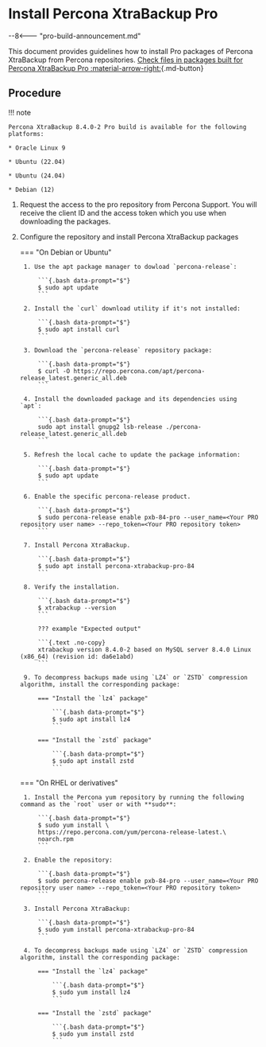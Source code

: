 # Install Percona XtraBackup Pro

--8<--- "pro-build-announcement.md"

This document provides guidelines how to install Pro packages of Percona XtraBackup from Percona repositories. [Check files in packages built for Percona XtraBackup Pro :material-arrow-right:](pro-files.md){.md-button}

## Procedure

!!! note 
    
    Percona XtraBackup 8.4.0-2 Pro build is available for the following platforms:

    * Oracle Linux 9

    * Ubuntu (22.04)

    * Ubuntu (24.04)

    * Debian (12)

1. Request the access to the pro repository from Percona Support. You will receive the client ID and the access token which you use when downloading the packages.

2. Configure the repository and install Percona XtraBackup packages

    === "On Debian or Ubuntu"

        1. Use the apt package manager to dowload `percona-release`:

            ```{.bash data-prompt="$"}
            $ sudo apt update
            ```

        2. Install the `curl` download utility if it's not installed:

            ```{.bash data-prompt="$"}
            $ sudo apt install curl
            ```

        3. Download the `percona-release` repository package:

            ```{.bash data-prompt="$"}
            $ curl -O https://repo.percona.com/apt/percona-release_latest.generic_all.deb
            ```

        4. Install the downloaded package and its dependencies using `apt`:

            ```{.bash data-prompt="$"}
            sudo apt install gnupg2 lsb-release ./percona-release_latest.generic_all.deb
            ```

        5. Refresh the local cache to update the package information:

            ```{.bash data-prompt="$"}
            $ sudo apt update
            ```

        6. Enable the specific percona-release product.

            ```{.bash data-prompt="$"}
            $ sudo percona-release enable pxb-84-pro --user_name=<Your PRO repository user name> --repo_token=<Your PRO repository token>
            ```

        7. Install Percona XtraBackup.

            ```{.bash data-prompt="$"}
            $ sudo apt install percona-xtrabackup-pro-84
            ```

        8. Verify the installation.

            ```{.bash data-prompt="$"}
            $ xtrabackup --version
            ```

            ??? example "Expected output"

            ```{.text .no-copy}
            xtrabackup version 8.4.0-2 based on MySQL server 8.4.0 Linux (x86_64) (revision id: da6e1abd)
            ```

        9. To decompress backups made using `LZ4` or `ZSTD` compression algorithm, install the corresponding package:

            === "Install the `lz4` package"

                ```{.bash data-prompt="$"}
                $ sudo apt install lz4
                ```

            === "Install the `zstd` package"

                ```{.bash data-prompt="$"}
                $ sudo apt install zstd
                ```

    === "On RHEL or derivatives"

        1. Install the Percona yum repository by running the following command as the `root` user or with **sudo**: 

            ```{.bash data-prompt="$"}
            $ sudo yum install \
            https://repo.percona.com/yum/percona-release-latest.\
            noarch.rpm
            ```

        2. Enable the repository: 

            ```{.bash data-prompt="$"}
            $ sudo percona-release enable pxb-84-pro --user_name=<Your PRO repository user name> --repo_token=<Your PRO repository token>
            ```

        3. Install Percona XtraBackup:

            ```{.bash data-prompt="$"}
            $ sudo yum install percona-xtrabackup-pro-84
            ```

        4. To decompress backups made using `LZ4` or `ZSTD` compression algorithm, install the corresponding package:

            === "Install the `lz4` package"

                ```{.bash data-prompt="$"}
                $ sudo yum install lz4
                ```

            === "Install the `zstd` package"

                ```{.bash data-prompt="$"}
                $ sudo yum install zstd
                ```
